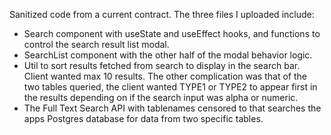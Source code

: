 Sanitized code from a current contract. The three files I uploaded include:
- Search component with useState and useEffect hooks, and functions to control the search result list modal.
- SearchList component with the other half of the modal behavior logic.
- Util to sort results fetched from search to display in the search bar. Client wanted max 10 results. The other complication was that of the two tables queried, the client wanted TYPE1 or TYPE2 to appear first in the results depending on if the search input was alpha or numeric. 
- The Full Text Search API with tablenames censored to that searches the apps Postgres database for data from two specific tables. 
